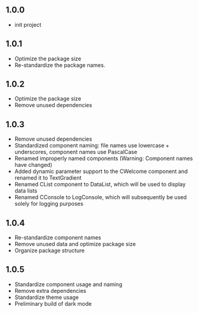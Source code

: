 ## 1.0.0

* init project

## 1.0.1

* Optimize the package size 
* Re-standardize the package names.

## 1.0.2

* Optimize the package size
* Remove unused dependencies

## 1.0.3

* Remove unused dependencies
* Standardized component naming: file names use lowercase + underscores, component names use PascalCase
* Renamed improperly named components (Warning: Component names have changed)
* Added dynamic parameter support to the CWelcome component and renamed it to TextGradient
* Renamed CList component to DataList, which will be used to display data lists
* Renamed CConsole to LogConsole, which will subsequently be used solely for logging purposes

## 1.0.4

* Re-standardize component names
* Remove unused data and optimize package size
* Organize package structure

## 1.0.5

* Standardize component usage and naming
* Remove extra dependencies
* Standardize theme usage
* Preliminary build of dark mode
